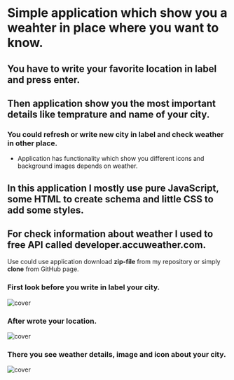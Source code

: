 # Simple application which show you a weahter in place where you want to know.

## You have to write your favorite location in label and press enter.

## Then application show you the most important details like temprature and name of your city.

### You could refresh or write new city in label and check weather in other place.

<ul>
    <li>Application has functionality which show you different icons and background images depends on weather.</li>
</ul>

## In this application I mostly use pure JavaScript, some HTML to create schema and little CSS to add some styles.
## For check information about weather I used to free API called developer.accuweather.com.

Use could use application download **zip-file** from my repository or simply **clone** from GitHub page.

### First look before you write in label your city.
![cover](./readme-img/before-add-location.png)

### After wrote your location.
![cover](./readme-img/add-location.png)

### There you see weather details, image and icon about your city.
![cover](./readme-img/result-weather-location.png)